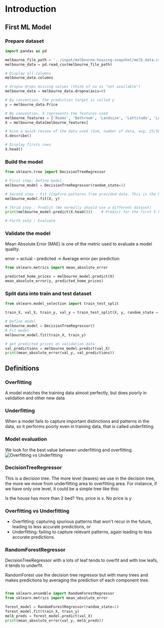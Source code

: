 # Introduction
## First ML Model

### Prepare dataset

```python
import pandas as pd

melbourne_file_path = '../input/melbourne-housing-snapshot/melb_data.csv'
melbourne_data = pd.read_csv(melbourne_file_path) 

# Display all columns
melbourne_data.columns   

# dropna drops missing values (think of na as "not available")
melbourne_data = melbourne_data.dropna(axis=0)

# By convention, the prediction target is called y
y = melbourne_data.Price

# By convention, X represents the features used
melbourne_features = ['Rooms', 'Bathroom', 'Landsize', 'Lattitude', 'Longtitude']
X = melbourne_data[melbourne_features]

# Give a quick review of the data used (Sum, number of data, avg, 25/50/75 percentiles, min, max, std)
X.describe()

# Display firsts rows
X.head()

```

### Build the model

```python
from sklearn.tree import DecisionTreeRegressor

# First step: Define model.
melbourne_model = DecisionTreeRegressor(random_state=1)

# Second step : Fit (Capture patterns from provided data. This is the heart of modeling)
melbourne_model.fit(X, y)

# Thrid step : Predict (We normally should use a different dataset)
print(melbourne_model.predict(X.head()))    # Predict for the first 5 house in the dataset

# Forth setp : Evaluate

```

### Validate the model

Mean Absolute Error (MAE) is one of the metric used to evaluate a model quality.

error = actual - predicted -> Average error per prediction

```python
from sklearn.metrics import mean_absolute_error

predicted_home_prices = melbourne_model.predict(X)
mean_absolute_error(y, predicted_home_prices)

```

### Split data into train and test dataset 

```python
from sklearn.model_selection import train_test_split

train_X, val_X, train_y, val_y = train_test_split(X, y, random_state = 0)

# Define model
melbourne_model = DecisionTreeRegressor()
# Fit model
melbourne_model.fit(train_X, train_y)

# get predicted prices on validation data
val_predictions = melbourne_model.predict(val_X)
print(mean_absolute_error(val_y, val_predictions))

```

## Definitions
### Overfitting
A model matches the training data almost perfectly, but does poorly in validation and other new data

### Underfitting
When a model fails to capture important distinctions and patterns in the data, so it performs poorly even in training data, that is called underfitting.

### Model evaluation
We look for the best value between underfitting and overfitting.
![Overfitting vs Underfitting](http://i.imgur.com/2q85n9s.png "")

### DecisionTreeRegressor
This is a decision tree. The more level (leaves) we use in the decision tree, the more we move from underfitting area to overfitting area. For instance, if we have only one level, it could be a simple tree like this:

Is the house has more than 2 bed? Yes, price is x. No price is y

### Overfitting vs Underfitting

- Overfitting: capturing spurious patterns that won't recur in the future, leading to less accurate predictions, or
- Underfitting: failing to capture relevant patterns, again leading to less accurate predictions.


### RandomForestRegressor
DecisionTreeRegressor with a lots of leaf tends to overfit and with low leafs, it tends to underfit.

RandomForest use the decision tree regressor but with many trees and makes predictions by averaging the prediction of each component tree.

```python

from sklearn.ensemble import RandomForestRegressor
from sklearn.metrics import mean_absolute_error

forest_model = RandomForestRegressor(random_state=1)
forest_model.fit(train_X, train_y)
melb_preds = forest_model.predict(val_X)
print(mean_absolute_error(val_y, melb_preds))

```














